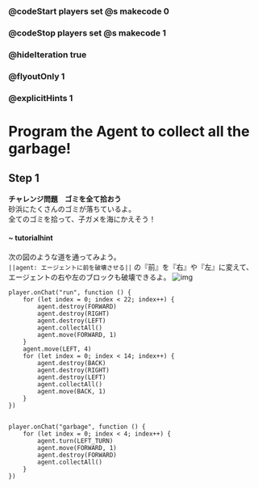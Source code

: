 ### @codeStart players set @s makecode 0
### @codeStop players set @s makecode 1

### @hideIteration true 
### @flyoutOnly 1
### @explicitHints 1


# Program the Agent to collect all the garbage!

## Step 1
**チャレンジ問題　ゴミを全て拾おう**  
砂浜にたくさんのゴミが落ちているよ。  
全てのゴミを拾って、子ガメを海にかえそう！

#### ~ tutorialhint 
次の図のような道を通ってみよう。  
``||agent: エージェントに前を破壊させる||`` の『前』を『右』や『左』に変えて、  
エージェントの右や左のブロックも破壊できるよ。
![img](https://teck89.xsrv.jp/MEE_tutorial/img/fun_1_2_1.png)

```blocks
player.onChat("run", function () {
    for (let index = 0; index < 22; index++) {
        agent.destroy(FORWARD)
        agent.destroy(RIGHT)
        agent.destroy(LEFT)
        agent.collectAll()
        agent.move(FORWARD, 1)
    }
    agent.move(LEFT, 4)
    for (let index = 0; index < 14; index++) {
        agent.destroy(BACK)
        agent.destroy(RIGHT)
        agent.destroy(LEFT)
        agent.collectAll()
        agent.move(BACK, 1)
    }
})


```

```ghost
player.onChat("garbage", function () {
    for (let index = 0; index < 4; index++) {
        agent.turn(LEFT_TURN)
        agent.move(FORWARD, 1)
        agent.destroy(FORWARD)
        agent.collectAll()
    }
})
```